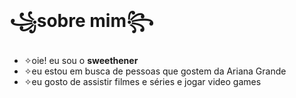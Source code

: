 # ꧁sobre mim꧂
- ✧oie! eu sou o **sweethener**
- ✧eu estou em busca de pessoas que gostem da Ariana Grande
- ✧eu gosto de assistir filmes e séries e jogar video games


<!---
sweethener/sweethener is a ✨ special ✨ repository because its `README.md` (this file) appears on your GitHub profile.
You can click the Preview link to take a look at your changes.
--->
